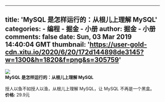 
---
title: 'MySQL 是怎样运行的：从根儿上理解 MySQL'
categories: 
    - 编程
    - 掘金 - 小册
author: 掘金 - 小册
comments: false
date: Sun, 03 Mar 2019 14:40:04 GMT
thumbnail: 'https://user-gold-cdn.xitu.io/2020/6/20/172d144898de3145?w=1300&h=1820&f=png&s=305759'
---

<div>   
<img src="https://user-gold-cdn.xitu.io/2020/6/20/172d144898de3145?w=1300&h=1820&f=png&s=305759" referrerpolicy="no-referrer"><br>
            <strong>MySQL 是怎样运行的：从根儿上理解 MySQL</strong><br><br>
            授人以鱼不如授人以渔，从根儿上理解 MySQL，让 MySQL 不再是一个黑盒。<br>
            <strong>价格:</strong> 29.9元
          
</div>
            